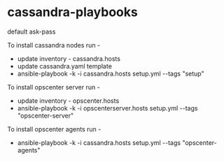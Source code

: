 cassandra-playbooks
===================

default ask-pass

To install cassandra nodes run -
* update inventory - cassandra.hosts
* update cassandra.yaml template
* ansible-playbook -k -i cassandra.hosts setup.yml --tags "setup"


To install opscenter server run -
* update inventory - opscenter.hosts
* ansible-playbook -k -i opscenterserver.hosts setup.yml --tags "opscenter-server"

To install opscenter agents run -
* ansible-playbook -k -i cassandra.hosts setup.yml --tags "opscenter-agents"


